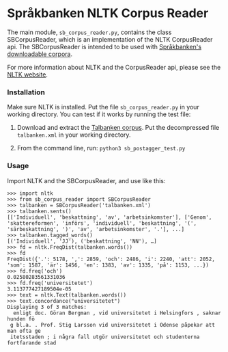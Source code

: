 
# Språkbanken NLTK Corpus Reader

The main module, `sb_corpus_reader.py`, 
contains the class SBCorpusReader,
which is an implementation of the NLTK CorpusReader api.
The SBCorpusReader is intended to be used with 
[Språkbanken's downloadable corpora](https://spraakbanken.gu.se/eng/resources/).

For more information about NLTK and the CorpusReader api,
please see the [NLTK website](http://www.nltk.org/).

### Installation

Make sure NLTK is installed.
Put the file `sb_corpus_reader.py` in your working directory. 
You can test if it works by running the test file:

1. Download and extract the [Talbanken corpus](https://spraakbanken.gu.se/eng/resource/talbanken).
Put the decompressed file `talbanken.xml` in your working directory.

2. From the command line, run: `python3 sb_postagger_test.py`

### Usage

Import NLTK and the SBCorpusReader, and use like this:
```
>>> import nltk
>>> from sb_corpus_reader import SBCorpusReader
>>> talbanken = SBCorpusReader('talbanken.xml')
>>> talbanken.sents()
[['Individuell', 'beskattning', 'av', 'arbetsinkomster'], ['Genom', 'skattereformen', 'införs', 'individuell', 'beskattning', '(', 'särbeskattning', ')', 'av', 'arbetsinkomster', '.'], ...]
>>> talbanken.tagged_words()
[('Individuell', 'JJ'), ('beskattning', 'NN'), …]
>>> fd = nltk.FreqDist(talbanken.words())
>>> fd
FreqDist({'.': 5178, ',': 2859, 'och': 2486, 'i': 2240, 'att': 2052, 'som': 1587, 'är': 1456, 'en': 1383, 'av': 1335, 'på': 1153, ...})
>>> fd.freq('och')
0.02580283561331036
>>> fd.freq('universitetet')
3.113777427189504e-05
>>> text = nltk.Text(talbanken.words())
>>> text.concordance("universitetet")
Displaying 3 of 3 matches:
  enligt doc. Göran Bergman , vid universitetet i Helsingfors , saknar hunden fö
 g bl.a. . Prof. Stig Larsson vid universitetet i Odense påpekar att man ofta ge
 itetsstaden ; i några fall utgör universitetet och studenterna fortfarande stad
```
